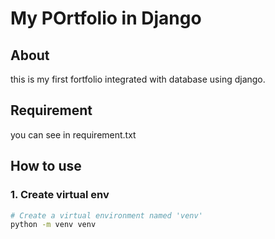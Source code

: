 # My POrtfolio in Django

## About
this is my first fortfolio integrated with database using django.

## Requirement
you can see in requirement.txt

## How to use
### 1. Create virtual env
```bash
# Create a virtual environment named 'venv'
python -m venv venv